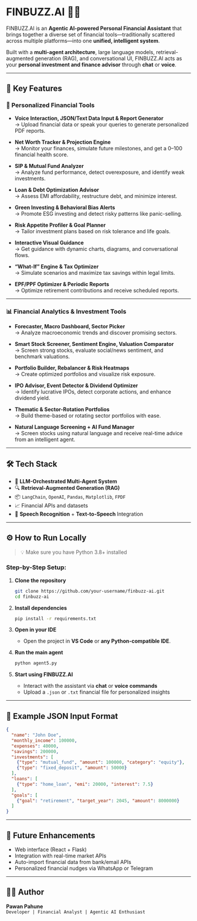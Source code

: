 
# FINBUZZ.AI 🧠💸

FINBUZZ.AI is an **Agentic AI-powered Personal Financial Assistant** that brings together a diverse set of financial tools—traditionally scattered across multiple platforms—into one **unified, intelligent system**.

Built with a **multi-agent architecture**, large language models, retrieval-augmented generation (RAG), and conversational UI, FINBUZZ.AI acts as your **personal investment and finance advisor** through **chat** or **voice**.

---

## 🚀 Key Features

### 🔧 Personalized Financial Tools
- **Voice Interaction, JSON/Text Data Input & Report Generator**  
  → Upload financial data or speak your queries to generate personalized PDF reports.

- **Net Worth Tracker & Projection Engine**  
  → Monitor your finances, simulate future milestones, and get a 0–100 financial health score.

- **SIP & Mutual Fund Analyzer**  
  → Analyze fund performance, detect overexposure, and identify weak investments.

- **Loan & Debt Optimization Advisor**  
  → Assess EMI affordability, restructure debt, and minimize interest.

- **Green Investing & Behavioral Bias Alerts**  
  → Promote ESG investing and detect risky patterns like panic-selling.

- **Risk Appetite Profiler & Goal Planner**  
  → Tailor investment plans based on risk tolerance and life goals.

- **Interactive Visual Guidance**  
  → Get guidance with dynamic charts, diagrams, and conversational flows.

- **“What-If” Engine & Tax Optimizer**  
  → Simulate scenarios and maximize tax savings within legal limits.

- **EPF/PPF Optimizer & Periodic Reports**  
  → Optimize retirement contributions and receive scheduled reports.

---

### 📊 Financial Analytics & Investment Tools
- **Forecaster, Macro Dashboard, Sector Picker**  
  → Analyze macroeconomic trends and discover promising sectors.

- **Smart Stock Screener, Sentiment Engine, Valuation Comparator**  
  → Screen strong stocks, evaluate social/news sentiment, and benchmark valuations.

- **Portfolio Builder, Rebalancer & Risk Heatmaps**  
  → Create optimized portfolios and visualize risk exposure.

- **IPO Advisor, Event Detector & Dividend Optimizer**  
  → Identify lucrative IPOs, detect corporate actions, and enhance dividend yield.

- **Thematic & Sector-Rotation Portfolios**  
  → Build theme-based or rotating sector portfolios with ease.

- **Natural Language Screening + AI Fund Manager**  
  → Screen stocks using natural language and receive real-time advice from an intelligent agent.

---

## 🛠️ Tech Stack

- 🧠 **LLM-Orchestrated Multi-Agent System**
- 🔍 **Retrieval-Augmented Generation (RAG)**
- 📦 `LangChain`, `OpenAI`, `Pandas`, `Matplotlib`, `FPDF`
- 📈 Financial APIs and datasets
- 🎤 **Speech Recognition** + **Text-to-Speech** Integration

---

## ⚙️ How to Run Locally

> 💡 Make sure you have Python 3.8+ installed

### Step-by-Step Setup:

1. **Clone the repository**
   ```bash
   git clone https://github.com/your-username/finbuzz-ai.git
   cd finbuzz-ai
   ```

2. **Install dependencies**
   ```bash
   pip install -r requirements.txt
   ```

3. **Open in your IDE**
   - Open the project in **VS Code** or **any Python-compatible IDE**.

4. **Run the main agent**
   ```bash
   python agent5.py
   ```

5. **Start using FINBUZZ.AI**
   - Interact with the assistant via **chat** or **voice commands**
   - Upload a `.json` or `.txt` financial file for personalized insights

---

## 📎 Example JSON Input Format

```json
{
  "name": "John Doe",
  "monthly_income": 100000,
  "expenses": 40000,
  "savings": 200000,
  "investments": [
    {"type": "mutual_fund", "amount": 100000, "category": "equity"},
    {"type": "fixed_deposit", "amount": 50000}
  ],
  "loans": [
    {"type": "home_loan", "emi": 20000, "interest": 7.5}
  ],
  "goals": [
    {"goal": "retirement", "target_year": 2045, "amount": 8000000}
  ]
}
```

---

## 📌 Future Enhancements

- Web interface (React + Flask)
- Integration with real-time market APIs
- Auto-import financial data from bank/email APIs
- Personalized financial nudges via WhatsApp or Telegram

---

## 👨‍💻 Author

**Pawan Pahune**  
`Developer | Financial Analyst | Agentic AI Enthusiast`
